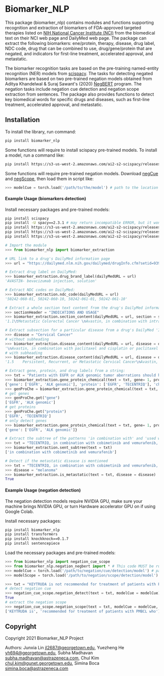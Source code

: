 # Biomarker_NLP

This package (biomarker_nlp) contains modules and functions supporting recognition and extraction of biomarkers of FDA-approved targeted therapies listed on [NIH National Cancer Institute (NCI)](https://www.cancer.gov/about-cancer/treatment/types/targeted-therapies/targeted-therapies-fact-sheet) from the biomedical text on their NCI web page and DailyMed web page. The package can extract the following biomarkers: ene/protein, therapy, disease, drug label, NDC code, drug that can be combined to use, drug/gene/protein that are negated, and indicators for first-line treatment, accelerated approval, and metastatic. 

The biomarker recognition tasks are based on the pre-training named-entity recognition (NER) models from [scispacy](https://github.com/allenai/scispacy). The tasks for detecting negated biomarkers are based on two pre-trained negation models obtained from Aditya Khandelwal & Suraj Sawant's (2020) [NegBERT](https://github.com/adityak6798/Transformers-For-Negation-and-Speculation) program. The negation tasks include negation cue detection and negation scope extraction from sentences. The package also provides functions to detect key biomedical words for specific drugs and diseases, such as first-line treatment, accelerated approval, and metastatic. 

## Installation
To install the library, run command:
```bash
pip install biomarker_nlp
```

Some functions will require to install scispacy pre-trained models. To install a model, run a command like:
```bash
pip install https://s3-us-west-2.amazonaws.com/ai2-s2-scispacy/releases/v0.3.0/en_ner_craft_md-0.3.0.tar.gz
```

Some functions will require pre-trained negation models. Download [negCue](https://aihub.cloud.google.com/u/1/p/2c29e298-0c75-435a-ae83-da80188b7f7b) and [negScope](https://aihub.cloud.google.com/u/1/p/0147a6f3-ddf7-498c-823d-014c3d1f1def), then load them in script like:
```python
>>> modelCue = torch.load('/path/to/the/model') # path to the location where the model file is placed
```

#### Example Usage (biomarkers detection)

Install necessary packages and pre-trained models:
```bash
pip install scispacy
pip install -U spacy==2.3.1 # may return incompatible ERROR, but it won't be a problem as long as the spacy-2.3.1 is successfully installed
pip install https://s3-us-west-2.amazonaws.com/ai2-s2-scispacy/releases/v0.3.0/en_ner_craft_md-0.3.0.tar.gz
pip install https://s3-us-west-2.amazonaws.com/ai2-s2-scispacy/releases/v0.3.0/en_ner_jnlpba_md-0.3.0.tar.gz
pip install https://s3-us-west-2.amazonaws.com/ai2-s2-scispacy/releases/v0.3.0/en_ner_bionlp13cg_md-0.3.0.tar.gz
```

```python
# Import the module
>>> from biomarker_nlp import biomarker_extraction

# URL link to a drug's DailyMed information page
>>> url = "https://dailymed.nlm.nih.gov/dailymed/drugInfo.cfm?setid=939b5d1f-9fb2-4499-80ef-0607aa6b114e"

# Extract drug label on DailyMed:
>>> biomarker_extraction.drug_brand_label(dailyMedURL = url)
'AVASTIN- bevacizumab injection, solution'

# Extract NDC codes on DailyMed:
>>> biomarker_extraction.ndc_code(dailyMedURL = url)
'50242-060-01, 50242-060-10, 50242-061-01, 50242-061-10'

# Extract a whole section text content from the drug's DailyMed information page excluding the section heading. For example, extract the "INDICATIONS AND USAGE" section:
>>> sectionHeader = "INDICATIONS AND USAGE"  
>>> biomarker_extraction.section_content(dailyMedURL = url, section = sectionHeader)
'1.1\tMetastatic Colorectal Cancer \nAvastin, in combination with intravenous fluorouracil-based chemotherapy, is indicated for the first-or second-line treatment of patients with metastatic colorectal cancer (mCRC).\nAvastin, in combination with fluoropyrimidine-irinotecan- or fluoropyrimidine-oxaliplatin-based chemotherapy, is indicated for the second-line treatment of patients with mCRC who have progressed on a first-line Avastin-containing regimen.\n\n\n\n\nLimitations of Use: Avastin is not indicated for adjuvant treatment of colon cancer [see Clinical Studies (14.2)].\n\n\n\n\n\n\n1.2   First-Line Non-Squamous Non–Small Cell Lung Cancer\nAvastin, in combination with carboplatin and paclitaxel, is indicated for the first-line treatment of patients with unresectable, locally advanced, recurrent or metastatic non–squamous non–small cell lung cancer (NSCLC).\n\n\n\n\n1.3   Recurrent Glioblastoma\nAvastin is indicated for the treatment of recurrent glioblastoma (GBM) in adults.\n\n\n\n\n1.4   Metastatic Renal Cell Carcinoma\nAvastin, in combination with interferon alfa, is indicated for the treatment of metastatic renal cell carcinoma (mRCC).\n\n\n\n\n1.5    Persistent, Recurrent, or Metastatic Cervical Cancer\nAvastin, in combination with paclitaxel and cisplatin or paclitaxel and topotecan, is indicated for the treatment of patients with persistent, recurrent, or metastatic cervical cancer.\n\n\n\n\n1.6   Epithelial Ovarian, Fallopian Tube, or Primary Peritoneal Cancer\nAvastin, in combination with carboplatin and paclitaxel, followed by Avastin as a single agent, is indicated for the treatment of patients with stage III or IV epithelial ovarian, fallopian tube, or primary peritoneal cancer following initial surgical resection. \t\t\t\t\t\t\t\t\nAvastin, in combination with paclitaxel, pegylated liposomal doxorubicin, or topotecan, is indicated for the treatment of patients with platinum-resistant recurrent epithelial ovarian, fallopian tube or primary peritoneal cancer who received no more than 2 prior chemotherapy regimens.\nAvastin, in combination with carboplatin and paclitaxel, or with carboplatin and gemcitabine, followed by Avastin as a single agent, is indicated for the treatment of patients with platinum-sensitive recurrent epithelial ovarian, fallopian tube, or primary peritoneal cancer.\n\n\n\n\n1.7 Hepatocellular Carcinoma\n\nAvastin, in combination with atezolizumab, is indicated for the treatment of patients with unresectable or metastatic hepatocellular carcinoma (HCC) who have not received prior systemic therapy.'

# Extract subsection for a particular disease from a drug's DailyMed 'INDICATIONS AND USAGE' section:
>>> disease = "Cervical Cancer"
# without subheading
>>> biomarker_extraction.disease_content(dailyMedURL = url, disease = disease, header = False)
'\nAvastin, in combination with paclitaxel and cisplatin or paclitaxel and topotecan, is indicated for the treatment of patients with persistent, recurrent, or metastatic cervical cancer.'
# with subheading
>>> biomarker_extraction.disease_content(dailyMedURL = url, disease = disease, header = True)
'1.5    Persistent, Recurrent, or Metastatic Cervical Cancer\nAvastin, in combination with paclitaxel and cisplatin or paclitaxel and topotecan, is indicated for the treatment of patients with persistent, recurrent, or metastatic cervical cancer.'

# Extract gene, protein, and drug labels from a string:
>>> txt = "Patients with EGFR or ALK genomic tumor aberrations should have disease progression on FDA-approved therapy for NSCLC harboring these aberrations prior to receiving TECENTRIQ."
>>> biomarker_extraction.gene_protein_chemical(text = txt, gene= 1, protein = 1, chemical = 1)
{'gene': ['EGFR', 'ALK genomic'], 'protein': ['EGFR', 'TECENTRIQ'], 'chemical': []}
>>> genProChe = biomarker_extraction.gene_protein_chemical(text = txt, gene= 1, protein = 1, chemical = 1)
# get genes
>>> genProChe.get("gene")
['EGFR', 'ALK genomic']
# get proteins
>>> genProChe.get("protein")
['EGFR', 'TECENTRIQ']
# only detect genes
>>> biomarker_extraction.gene_protein_chemical(text = txt, gene= 1, protein = 0, chemical = 0) 
{'gene': ['EGFR', 'ALK genomic']}

# Extract the subtree of the patterns 'in combination with' and 'used with':
>>> txt = "TECENTRIQ, in combination with cobimetinib and vemurafenib, is indicated for the treatment of patients with BRAF V600 mutation-positive unresectable or metastatic melanoma."
>>> biomarker_extraction.sent_subtree(text = txt)
['in combination with cobimetinib and vemurafenib']

# Detect if the metastatic disease is mentioned
>>> txt = "TECENTRIQ, in combination with cobimetinib and vemurafenib, is indicated for the treatment of patients with BRAF V600 mutation-positive unresectable or metastatic melanoma."
>>> disease = "melanoma"
>>> biomarker_extraction.is_metastatic(text = txt, disease = disease)
True

```

#### Example Usage (negation detection)
The negation detection models require NVIDIA GPU, make sure your machine brings NVIDIA GPU, or turn Hardware accelerator GPU on if using Google Colab.

Install necessary packages:
```bash
pip install biomarker_nlp
pip install transformers
pip install knockknock==0.1.7
pip install sentencepiece
```

Load the necessary packages and pre-trained models:
```python
>>> from biomarker_nlp import negation_cue_scope
>>> from biomarker_nlp.negation_negbert import * # This code MUST be run before loading the pre-trained negation models
>>> modelCue = torch.load('/path/to/negation/cue/detection/model') # path to the location where the model file is placed
>>> modelScope = torch.load('/path/to/negation/scope/detection/model') # path to the location where the model file is placed

>>> txt = "KEYTRUDA is not recommended for treatment of patients with PMBCL who require urgent cytoreductive therapy."
# detect negation cue
>>> negation_cue_scope.negation_detect(text = txt, modelCue = modelCue)
True
# extract the negation scope
>>> negation_cue_scope.negation_scope(text = txt, modelCue = modelCue, modelScope = modelScope)
['KEYTRUDA is', 'recommended for treatment of patients with PMBCL who']

```


## Copyright

Copyright 2021 Biomarker_NLP Project

Authors: Junxia Lin <jl2687@georgetown.edu>, Yuezheng He <yh694@georgetown.edu>, Subha Madhavan <subha.madhavan@astrazeneca.com>, Chul Kim <chul.kim@gunet.georgetown.edu>, Simina Boca <simina.boca@astrazeneca.com>
